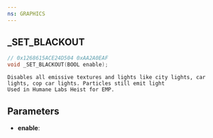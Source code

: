 ```yaml
---
ns: GRAPHICS
---
```

## _SET_BLACKOUT

```c
// 0x1268615ACE24D504 0xAA2A0EAF
void _SET_BLACKOUT(BOOL enable);
```

```
Disables all emissive textures and lights like city lights, car lights, cop car lights. Particles still emit light  
Used in Humane Labs Heist for EMP.  
```

## Parameters
* **enable**: 

